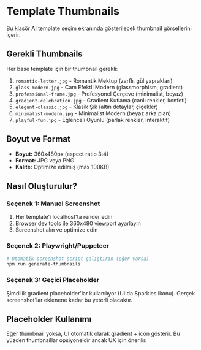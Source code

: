 # Template Thumbnails

Bu klasör AI template seçim ekranında gösterilecek thumbnail görsellerini içerir.

## Gerekli Thumbnails

Her base template için bir thumbnail gerekli:

1. `romantic-letter.jpg` - Romantik Mektup (zarflı, gül yaprakları)
2. `glass-modern.jpg` - Cam Efektli Modern (glassmorphism, gradient)
3. `professional-frame.jpg` - Profesyonel Çerçeve (minimalist, beyaz)
4. `gradient-celebration.jpg` - Gradient Kutlama (canlı renkler, konfeti)
5. `elegant-classic.jpg` - Klasik Şık (altın detaylar, çiçekler)
6. `minimalist-modern.jpg` - Minimalist Modern (beyaz arka plan)
7. `playful-fun.jpg` - Eğlenceli Oyunlu (parlak renkler, interaktif)

## Boyut ve Format

- **Boyut:** 360x480px (aspect ratio 3:4)
- **Format:** JPG veya PNG
- **Kalite:** Optimize edilmiş (max 100KB)

## Nasıl Oluşturulur?

### Seçenek 1: Manuel Screenshot
1. Her template'i localhost'ta render edin
2. Browser dev tools ile 360x480 viewport ayarlayın
3. Screenshot alın ve optimize edin

### Seçenek 2: Playwright/Puppeteer
```bash
# Otomatik screenshot script çalıştırın (eğer varsa)
npm run generate-thumbnails
```

### Seçenek 3: Geçici Placeholder
Şimdilik gradient placeholder'lar kullanılıyor (UI'da Sparkles ikonu).
Gerçek screenshot'lar eklenene kadar bu yeterli olacaktır.

## Placeholder Kullanımı

Eğer thumbnail yoksa, UI otomatik olarak gradient + icon gösterir.
Bu yüzden thumbnaillar opsiyoneldir ancak UX için önerilir.
